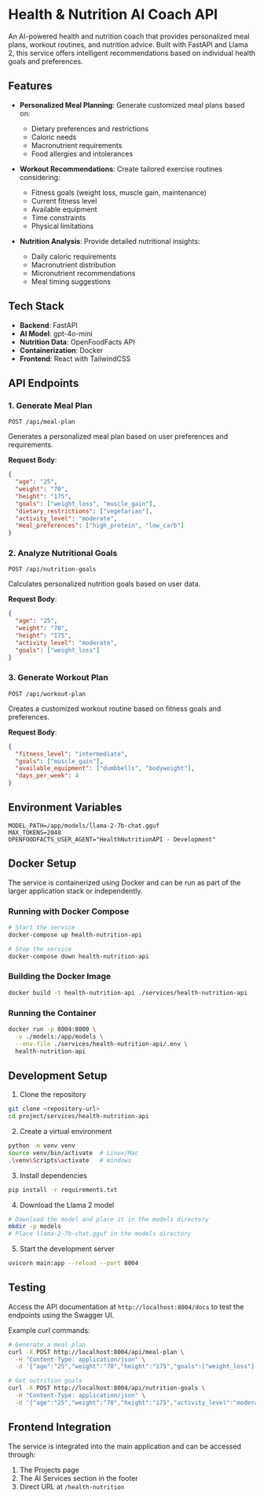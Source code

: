 # Health & Nutrition AI Coach API

An AI-powered health and nutrition coach that provides personalized meal plans, workout routines, and nutrition advice. Built with FastAPI and Llama 2, this service offers intelligent recommendations based on individual health goals and preferences.

## Features

- **Personalized Meal Planning**: Generate customized meal plans based on:
  - Dietary preferences and restrictions
  - Caloric needs
  - Macronutrient requirements
  - Food allergies and intolerances

- **Workout Recommendations**: Create tailored exercise routines considering:
  - Fitness goals (weight loss, muscle gain, maintenance)
  - Current fitness level
  - Available equipment
  - Time constraints
  - Physical limitations

- **Nutrition Analysis**: Provide detailed nutritional insights:
  - Daily caloric requirements
  - Macronutrient distribution
  - Micronutrient recommendations
  - Meal timing suggestions

## Tech Stack

- **Backend**: FastAPI
- **AI Model**: gpt-4o-mini
- **Nutrition Data**: OpenFoodFacts API
- **Containerization**: Docker
- **Frontend**: React with TailwindCSS

## API Endpoints

### 1. Generate Meal Plan
```http
POST /api/meal-plan
```
Generates a personalized meal plan based on user preferences and requirements.

**Request Body**:
```json
{
  "age": "25",
  "weight": "70",
  "height": "175",
  "goals": ["weight_loss", "muscle_gain"],
  "dietary_restrictions": ["vegetarian"],
  "activity_level": "moderate",
  "meal_preferences": ["high_protein", "low_carb"]
}
```

### 2. Analyze Nutritional Goals
```http
POST /api/nutrition-goals
```
Calculates personalized nutrition goals based on user data.

**Request Body**:
```json
{
  "age": "25",
  "weight": "70",
  "height": "175",
  "activity_level": "moderate",
  "goals": ["weight_loss"]
}
```

### 3. Generate Workout Plan
```http
POST /api/workout-plan
```
Creates a customized workout routine based on fitness goals and preferences.

**Request Body**:
```json
{
  "fitness_level": "intermediate",
  "goals": ["muscle_gain"],
  "available_equipment": ["dumbbells", "bodyweight"],
  "days_per_week": 4
}
```

## Environment Variables

```env
MODEL_PATH=/app/models/llama-2-7b-chat.gguf
MAX_TOKENS=2048
OPENFOODFACTS_USER_AGENT="HealthNutritionAPI - Development"
```

## Docker Setup

The service is containerized using Docker and can be run as part of the larger application stack or independently.

### Running with Docker Compose
```bash
# Start the service
docker-compose up health-nutrition-api

# Stop the service
docker-compose down health-nutrition-api
```

### Building the Docker Image
```bash
docker build -t health-nutrition-api ./services/health-nutrition-api
```

### Running the Container
```bash
docker run -p 8004:8000 \
  -v ./models:/app/models \
  --env-file ./services/health-nutrition-api/.env \
  health-nutrition-api
```

## Development Setup

1. Clone the repository
```bash
git clone <repository-url>
cd project/services/health-nutrition-api
```

2. Create a virtual environment
```bash
python -m venv venv
source venv/bin/activate  # Linux/Mac
.\venv\Scripts\activate   # Windows
```

3. Install dependencies
```bash
pip install -r requirements.txt
```

4. Download the Llama 2 model
```bash
# Download the model and place it in the models directory
mkdir -p models
# Place llama-2-7b-chat.gguf in the models directory
```

5. Start the development server
```bash
uvicorn main:app --reload --port 8004
```

## Testing

Access the API documentation at `http://localhost:8004/docs` to test the endpoints using the Swagger UI.

Example curl commands:

```bash
# Generate a meal plan
curl -X POST http://localhost:8004/api/meal-plan \
  -H "Content-Type: application/json" \
  -d '{"age":"25","weight":"70","height":"175","goals":["weight_loss"],"dietary_restrictions":["vegetarian"],"activity_level":"moderate"}'

# Get nutrition goals
curl -X POST http://localhost:8004/api/nutrition-goals \
  -H "Content-Type: application/json" \
  -d '{"age":"25","weight":"70","height":"175","activity_level":"moderate","goals":["weight_loss"]}'
```

## Frontend Integration

The service is integrated into the main application and can be accessed through:
1. The Projects page
2. The AI Services section in the footer
3. Direct URL at `/health-nutrition`


